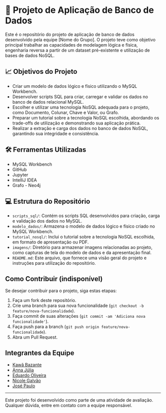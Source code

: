 # 📄 Projeto de Aplicação de Banco de Dados

Este é o repositório do projeto de aplicação de banco de dados desenvolvido pela equipe [Nome do Grupo]. O projeto teve como objetivo principal trabalhar as capacidades de modelagem lógica e física, engenharia reversa a partir de um dataset pré-existente e utilização de bases de dados NoSQL.

## 📈 Objetivos do Projeto

- Criar um modelo de dados lógico e físico utilizando o MySQL Workbench.
- Desenvolver scripts SQL para criar, carregar e validar os dados no banco de dados relacional MySQL.
- Escolher e utilizar uma tecnologia NoSQL adequada para o projeto, como Documento, Colunar, Chave e Valor, ou Grafo.
- Preparar um tutorial sobre a tecnologia NoSQL escolhida, abordando os trade-offs de utilização e demonstrando sua aplicação prática.
- Realizar a extração e carga dos dados no banco de dados NoSQL, garantindo sua integridade e consistência.

## 🛠️ Ferramentas Utilizadas

- MySQL Workbench
- GitHub
- Jupyter
- IntelliJ IDEA
- Grafo - Neo4j

## 💻 Estrutura do Repositório

- `scripts_sql/`: Contém os scripts SQL desenvolvidos para criação, carga e validação dos dados no MySQL.
- `modelo_dados/`: Armazena o modelo de dados lógico e físico criado no MySQL Workbench.
- `tutorial_nosql/`: Inclui o tutorial sobre a tecnologia NoSQL escolhida, em formato de apresentação ou PDF.
- `imagens/`: Diretório para armazenar imagens relacionadas ao projeto, como capturas de tela do modelo de dados e da apresentação final.
- `README.md`: Este arquivo, que fornece uma visão geral do projeto e instruções para utilização do repositório.

## Como Contribuir (indisponível)

Se desejar contribuir para o projeto, siga estas etapas:
1. Faça um fork deste repositório.
2. Crie uma branch para sua nova funcionalidade (`git checkout -b feature/nova-funcionalidade`).
3. Faça commit de suas alterações (`git commit -am 'Adiciona nova funcionalidade'`).
4. Faça push para a branch (`git push origin feature/nova-funcionalidade`).
5. Abra um Pull Request.

## Integrantes da Equipe

- [Kawã Bazante](link_para_perfil_github)
- [Anna Júlia](link_para_perfil_github)
- [Eduardo Oliveira](link_para_perfil_github)
- [Nicole Galvão](link_para_perfil_github)
- [José Paulo](link_para_perfil_github)

---

Este projeto foi desenvolvido como parte de uma atividade de avaliação. Qualquer dúvida, entre em contato com a equipe responsável.


